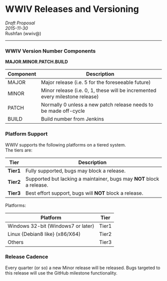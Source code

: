 # WWIV Releases and Versioning 
_Draft Proposal_  
_2015-11-30_  
Rushfan (wwiv@)  
***

### WWIV Version Number Components
__MAJOR.MINOR.PATCH.BUILD__

Component | Description 
----------|-------------
MAJOR | Major release (i.e. 5 for the foreseeable future)
MINOR | Minor release (i.e. 0, 1, these will be incremented every milestone release)
PATCH | Normally 0 unless a new patch release needs to be made off-cycle
BUILD | Build number from Jenkins

### Platform Support

WWIV supports the following platforms on a tiered system.  
The tiers are:

Tier | Description
-----|-------------
__Tier1__ | Fully supported, bugs may block a release.
__Tier2__ | Supported but lacking a maintainer, bugs may __NOT__ block a release.
__Tier3__ | Best effort support, bugs will __NOT__ block a release.

Platforms:

Platform | Tier
---------|------
Windows 32-bit (Windows7 or later) | Tier1
Linux {Debian8 like} (x86/X64)| Tier2
Others | Tier3

### Release Cadence
Every quarter (or so) a new Minor release will be released.  Bugs targeted to this release will use the GitHub milestone functionality.
